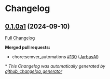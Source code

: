 # Changelog

## [0.1.0a1](https://github.com/OpenVoiceOS/ovos-dinkum-listener/tree/0.1.0a1) (2024-09-10)

[Full Changelog](https://github.com/OpenVoiceOS/ovos-dinkum-listener/compare/V0.1.0...0.1.0a1)

**Merged pull requests:**

- chore:semver\_automations [\#130](https://github.com/OpenVoiceOS/ovos-dinkum-listener/pull/130) ([JarbasAl](https://github.com/JarbasAl))



\* *This Changelog was automatically generated by [github_changelog_generator](https://github.com/github-changelog-generator/github-changelog-generator)*
